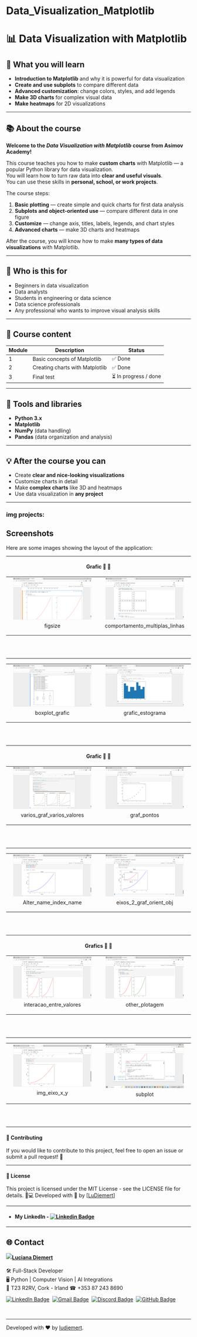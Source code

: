 # Data_Visualization_Matplotlib

# 📊 Data Visualization with Matplotlib

## 🎯 What you will learn
- **Introduction to Matplotlib** and why it is powerful for data visualization  
- **Create and use subplots** to compare different data  
- **Advanced customization**: change colors, styles, and add legends  
- **Make 3D charts** for complex visual data  
- **Make heatmaps** for 2D visualizations  

---

## 📚 About the course
**Welcome to the _Data Visualization with Matplotlib_ course from Asimov Academy!**  

This course teaches you how to make **custom charts** with Matplotlib — a popular Python library for data visualization.  
You will learn how to turn raw data into **clear and useful visuals**.  
You can use these skills in **personal, school, or work projects**.  

The course steps:
1. **Basic plotting** — create simple and quick charts for first data analysis  
2. **Subplots and object-oriented use** — compare different data in one figure  
3. **Customize** — change axis, titles, labels, legends, and chart styles  
4. **Advanced charts** — make 3D charts and heatmaps  

After the course, you will know how to make **many types of data visualizations** with Matplotlib.

---

## 👥 Who is this for
- Beginners in data visualization  
- Data analysts  
- Students in engineering or data science  
- Data science professionals  
- Any professional who wants to improve visual analysis skills  

---

## 📅 Course content
| Module | Description | Status |
|--------|-------------|--------|
| 1 | Basic concepts of Matplotlib | ✅ Done |
| 2 | Creating charts with Matplotlib | ✅ Done |
| 3 | Final test | ⏳ In progress / done |

---

## 🚀 Tools and libraries
- **Python 3.x**  
- **Matplotlib**  
- **NumPy** (data handling)  
- **Pandas** (data organization and analysis)  

---

## 💡 After the course you can
- Create **clear and nice-looking visualizations**  
- Customize charts in detail  
- Make **complex charts** like 3D and heatmaps  
- Use data visualization in **any project**  

---


### img projects:

## Screenshots

Here are some images showing the layout of the application:

________________________________________

<h4 align="center">Grafic 🥰 🚀</h4>

<div align="center">
    <table>
        <tr>
            <td style="width: 50%; text-align: center;">
                <img src="3_Visualization_Data_Matplotlib_img/10_figsize.png" style="width: 90%;" alt="figsize">
                <p style="margin-top: 5px;">figsize</p>
            </td>
            <td style="width: 50%; text-align: center;">
                <img src="3_Visualization_Data_Matplotlib_img/11_comportamento_multiplas_linhas.png" style="width: 90%;" alt="Comportamento_multiplas_linhas">
                <p style="margin-top: 5px;">comportamento_multiplas_linhas</p>
            </td>
        </tr>
    </table>
</div>

  <br/>
  <br/>


________________________________________

<div align="center">
    <table>
        <tr>
             <td style="width: 50%; text-align: center;">
                <img src="3_Visualization_Data_Matplotlib_img/20_boxplot_grafic.png" style="width: 90%;" alt="boxplot_grafic">
                <p style="margin-top: 5px;">boxplot_grafic</p>
            </td>
            <td style="width: 50%; text-align: center;">
                <img src="3_Visualization_Data_Matplotlib_img/19_grafic_estograma.png" style="width: 90%;" alt="grafic_estograma">
                <p style="margin-top: 5px;">grafic_estograma</p>
            </td>
        </tr>
    </table>
</div>

  <br/>
  <br/>


  ________________________________________

  
<h4 align="center">Grafic 🥰 🚀</h4>

<div align="center">
    <table>
        <tr>
            <td style="width: 50%; text-align: center;">
                <img src="3_Visualization_Data_Matplotlib_img/17_varios_graf_varios_valores.png" style="width: 90%;" alt="varios_graf_varios_valores">
                <p style="margin-top: 5px;">varios_graf_varios_valores</p>
            </td>
            <td style="width: 50%; text-align: center;">
                <img src="3_Visualization_Data_Matplotlib_img/18_graf_pontos.png" style="width: 90%;" alt="graf_pontos">
                <p style="margin-top: 5px;">graf_pontos</p>
            </td>
        </tr>
    </table>
</div>

  <br/>
  <br/>


________________________________________

<div align="center">
    <table>
        <tr>
             <td style="width: 50%; text-align: center;">
                <img src="3_Visualization_Data_Matplotlib_img/5_date_orientado_objet.png" style="width: 90%;" alt="date_orientado_objet">
                <p style="margin-top: 5px;">Alter_name_index_name</p>
            </td>
            <td style="width: 50%; text-align: center;">
                <img src="3_Visualization_Data_Matplotlib_img/6_2_eixos_2_graf_orient_obj.png" style="width: 90%;" alt="eixos_2_graf_orient_obj">
                <p style="margin-top: 5px;">eixos_2_graf_orient_obj</p>
            </td>
        </tr>
    </table>
</div>

  <br/>
  <br/>


  ________________________________________

<h4 align="center">Grafics 🥰 🚀</h4>

<div align="center">
    <table>
        <tr>
            <td style="width: 50%; text-align: center;">
                <img src="3_Visualization_Data_Matplotlib_img/8_interacao_entre_valores.png" style="width: 90%;" alt="interacao_entre_valores">
                <p style="margin-top: 5px;">interacao_entre_valores</p>
            </td>
            <td style="width: 50%; text-align: center;">
                <img src="3_Visualization_Data_Matplotlib_img/9_other_plotagem.png" style="width: 90%;" alt="other_plotagem">
                <p style="margin-top: 5px;">other_plotagem</p>
            </td>
        </tr>
    </table>
</div>

  <br/>
  <br/>


________________________________________

<div align="center">
    <table>
        <tr>
             <td style="width: 50%; text-align: center;">
                <img src="3_Visualization_Data_Matplotlib_img/2_img_eixo_x_y.png" style="width: 90%;" alt="img_eixo_x_y">
                <p style="margin-top: 5px;">img_eixo_x_y</p>
            </td>
            <td style="width: 50%; text-align: center;">
                <img src="3_Visualization_Data_Matplotlib_img/3_subplot.png" style="width: 90%;" alt="subplot">
                <p style="margin-top: 5px;">subplot</p>
            </td>
        </tr>
    </table>
</div>

  <br/>
  <br/>

---------

#### 🤝 Contributing
If you would like to contribute to this project, feel free to open an issue or submit a pull request! 🚀
________________________________________
#### 📜 License
This project is licensed under the MIT License - see the LICENSE file for details.
👩💻 Developed with 💙 by [[LuDiemert](https://www.linkedin.com/in/lucianadiemert/)]

________________________________________
- #### My LinkedIn - [![Linkedin Badge](https://img.shields.io/badge/-LucianaDiemert-blue?style=flat-square&logo=Linkedin&logoColor=white&link=https://www.linkedin.com/in/lucianadiemert/)](https://www.linkedin.com/in/lucianadiemert/)

________________________________________
## 🌐 **Contact**
<img align="left" src="https://www.github.com/ludiemert.png?size=150">

#### [**Luciana Diemert**](https://github.com/ludiemert)

🛠 Full-Stack Developer <br>
🖥️ Python | Computer Vision | AI Integrations <br>
📍 T23 R2RV,  Cork - Irland 
☎ +353 87 243 8690

<a href="https://www.linkedin.com/in/lucianadiemert" target="_blank"><img src="https://img.shields.io/badge/LinkedIn-0077B5?style=flat&logo=linkedin&logoColor=white" alt="LinkedIn Badge" height="25"></a>&nbsp;
<a href="mailto:lucianadiemert@gmail.com" target="_blank"><img src="https://img.shields.io/badge/Gmail-D14836?style=flat&logo=gmail&logoColor=white" alt="Gmail Badge" height="25"></a>&nbsp;
<a href="#"><img src="https://img.shields.io/badge/Discord-%237289DA.svg?logo=discord&logoColor=white" title="LuDiem#0654" alt="Discord Badge" height="25"></a>&nbsp;
<a href="https://www.github.com/ludiemert" target="_blank"><img src="https://img.shields.io/badge/GitHub-100000?style=flat&logo=github&logoColor=white" alt="GitHub Badge" height="25"></a>&nbsp;

<br clear="left"/>

---
Developed with ❤ by [ludiemert](https://github.com/ludiemert).
